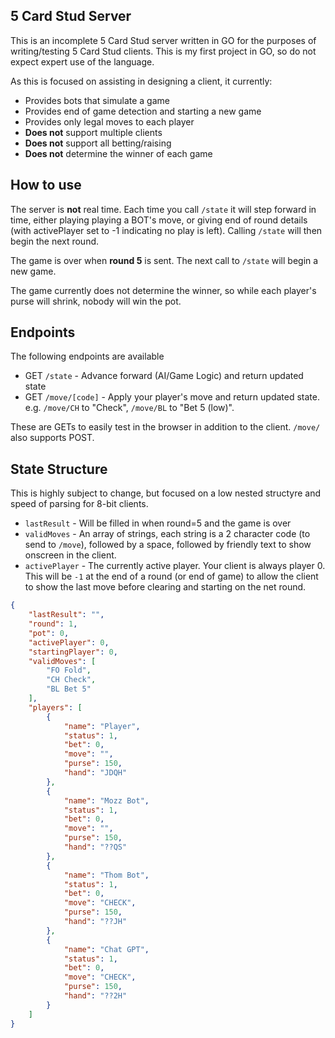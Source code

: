 ## 5 Card Stud Server
This is an incomplete 5 Card Stud server written in GO for the purposes of writing/testing 5 Card Stud clients. This is my first project in GO, so do not expect expert use of the language.  

As this is focused on assisting in designing a client, it currently:
* Provides bots that simulate a game
* Provides end of game detection and starting a new game
* Provides only legal moves to each player
* **Does not** support multiple clients
* **Does not** support all betting/raising
* **Does not** determine the winner of each game

## How to use

The server is **not** real time. Each time you call ``/state`` it will step forward in time, either playing playing a BOT's move, or giving end of round details (with activePlayer set to -1 indicating no play is left). Calling ``/state`` will then begin the next round.

The game is over when **round 5** is sent. The next call to ``/state`` will begin a new game.

The game currently does not determine the winner, so while each player's purse will shrink, nobody will win the pot.

## Endpoints
The following endpoints are available

* GET `/state` - Advance forward (AI/Game Logic) and return updated state
* GET ``/move/[code]`` - Apply your player's move and return updated state. e.g. ``/move/CH`` to "Check", ``/move/BL`` to "Bet 5 (low)".

These are GETs to easily test in the browser in addition to the client. `/move/` also supports POST.

## State Structure
This is highly subject to change, but focused on a low nested structyre and speed of parsing for 8-bit clients.

* `lastResult` - Will be filled in when round=5 and the game is over
* `validMoves` - An array of strings, each string is a 2 character code (to send to `/move`), followed by a space, followed by friendly text to show onscreen in the client.
* `activePlayer` - The currently active player. Your client is always player 0. This will be `-1` at the end of a round (or end of game) to allow the client to show the last move before clearing and starting on the net round.

```json
{
    "lastResult": "",
    "round": 1,
    "pot": 0,
    "activePlayer": 0,
    "startingPlayer": 0,
    "validMoves": [
        "FO Fold",
        "CH Check",
        "BL Bet 5"
    ],
    "players": [
        {
            "name": "Player",
            "status": 1,
            "bet": 0,
            "move": "",
            "purse": 150,
            "hand": "JDQH"
        },
        {
            "name": "Mozz Bot",
            "status": 1,
            "bet": 0,
            "move": "",
            "purse": 150,
            "hand": "??QS"
        },
        {
            "name": "Thom Bot",
            "status": 1,
            "bet": 0,
            "move": "CHECK",
            "purse": 150,
            "hand": "??JH"
        },
        {
            "name": "Chat GPT",
            "status": 1,
            "bet": 0,
            "move": "CHECK",
            "purse": 150,
            "hand": "??2H"
        }
    ]
}
```